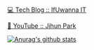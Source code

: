  [💻 Tech Blog :: IfUwanna IT ](https://ifuwanna.tistory.com/)
 
 [🎸 YouTube :: Jihun Park ](https://www.youtube.com/channel/UCmOfaIjCdeXnd04Rtt_yirQ)

 [![Anurag's github stats](https://github-readme-stats.vercel.app/api?username=ifuwanna)](https://github.com/anuraghazra/github-readme-stats)

